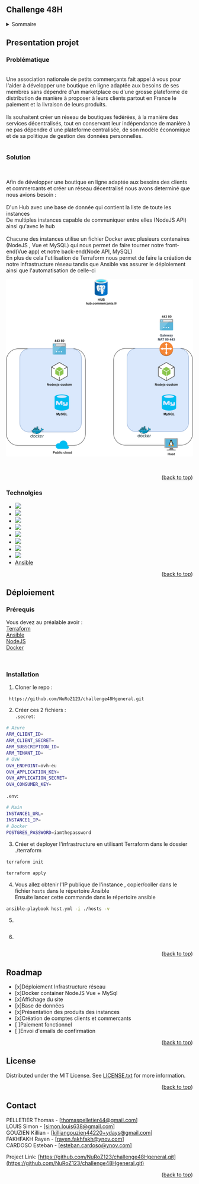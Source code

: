 <div id="top"></div>

<!-- CHALLENGE 48H  -->
## Challenge 48H

<!-- Sommaire -->
<details>
  <summary>Sommaire</summary>
  <ol>
    <li>
      <a href="#Presentation projet">Presentation projet</a>
      <ul>
        <li><a href="#problématique">Problématique</a></li>
        <li><a href="#solution">Solution proposée</a></li>
      </ul>
      <li><a href="#technolgies">Technolgies utilisées</a></li>
    </li>
    <li>
      <a href="#déploiement">Déploiement</a>
      <ul>
        <li><a href="#prérequis">Prérequis</a></li>
        <li><a href="#installation">Installation</a></li>
      </ul>
    </li>
    <li><a href="#roadmap">Roadmap</a></li>
    <li><a href="#license">License</a></li>
    <li><a href="#contact">Contact</a></li>
  </ol>
</details>



<!-- PRESENTATION PROJET -->
## Presentation projet
<!-- Problématique -->
### Problématique
<br>
Une association nationale de petits commerçants fait appel à vous pour l'aider
à développer une boutique en ligne adaptée aux besoins de ses membres sans
dépendre d'un marketplace ou d'une grosse plateforme de distribution de
manière à proposer à leurs clients partout en France le paiement et la livraison
de leurs produits. <br>
<br>
Ils souhaitent créer un réseau de boutiques fédérées, à la manière des services
décentralisés, tout en conservant leur indépendance de manière à ne pas dépendre d'une plateforme centralisée, de son modèle économique et de sa politique de gestion des données personnelles.<br>
<br>
<!-- solution -->

### Solution
<br>




Afin de développer une boutique en ligne adaptée aux besoins des clients et commercants et créer un réseau décentralisé nous avons determiné que nous avions besoin  : <br>
<br>
D'un Hub avec une base de donnée qui contient la liste de toute les instances <br>
De multiples instances capable de communiquer entre elles (NodeJS API) ainsi qu'avec le hub   <br>
<br>
Chacune des instances utilise un fichier Docker avec plusieurs contenaires (NodeJS , Vue et MySQL) qui nous permet de faire tourner notre front-end(Vue app) et notre back-end(Node API, MySQL)<br>
En plus de cela l'utilisation de Terraform nous permet de faire la création de notre infrastructure réseau tandis que Ansible vas assurer le déploiement ainsi que l'automatisation de celle-ci  

![infra](infra.png)

<br>


<p align="right">(<a href="#top">back to top</a>)</p>



### Technolgies
* [<img height="50" src="https://user-images.githubusercontent.com/25181517/183345121-36788a6e-5462-424a-be67-af1ebeda79a2.png">](https://www.terraform.io/)
* [<img height="50" src="https://user-images.githubusercontent.com/25181517/117207330-263ba280-adf4-11eb-9b97-0ac5b40bc3be.png">](https://www.docker.com/)
* [<img height="50" src="https://user-images.githubusercontent.com/25181517/183896128-ec99105a-ec1a-4d85-b08b-1aa1620b2046.png">](https://www.mysql.com/fr/)
* [<img height="50" src="https://user-images.githubusercontent.com/25181517/183568594-85e280a7-0d7e-4d1a-9028-c8c2209e073c.png">](https://nodejs.org/en/)
* [<img height="50" src="https://user-images.githubusercontent.com/25181517/117448124-a2da9800-af3e-11eb-85d2-bd1b69b65603.png"> ](https://vuejs.org/)
* [<img height="50" src="https://user-images.githubusercontent.com/25181517/192158954-f88b5814-d510-4564-b285-dff7d6400dad.png">](https://html.spec.whatwg.org/multipage/)
* [<img height="50" src="https://user-images.githubusercontent.com/25181517/183898674-75a4a1b1-f960-4ea9-abcb-637170a00a75.png">](https://www.w3.org/Style/CSS/Overview.en.html)
* [<img height="50" src="https://user-images.githubusercontent.com/25181517/202896760-337261ed-ee92-4979-84c4-d4b829c7355d.png">](https://tailwindcss.com/)
* [Ansible](https://www.ansible.com/)

<p align="right">(<a href="#top">back to top</a>)</p>



<!-- Déploiement -->
## Déploiement

### Prérequis

Vous devez au préalable avoir : <br>
[Terraform](https://www.terraform.io/) <br>
[Ansible](https://www.ansible.com/) <br>
[NodeJS](https://nodejs.org/en/) <br>
[Docker](https://www.docker.com/) <br>

<br>

### Installation
1. Cloner le repo :
```
 https://github.com/NuRoZ123/challenge48Hgeneral.git
```
2. Créer ces 2 fichiers : <br>
`.secret`:
```bash
# Azure
ARM_CLIENT_ID=
ARM_CLIENT_SECRET=
ARM_SUBSCRIPTION_ID=
ARM_TENANT_ID=
# OVH
OVH_ENDPOINT=ovh-eu
OVH_APPLICATION_KEY=
OVH_APPLICATION_SECRET=
OVH_CONSUMER_KEY=
```
`.env`:
```bash
# Main
INSTANCE1_URL=
INSTANCE1_IP=
# Docker
POSTGRES_PASSWORD=iamthepassword
```
3. Créer et deployer l'infrastructure en utilisant Terraform dans le dossier ./terraform
```bash
terraform init
```
```bash
terraform apply
```
4. Vous allez obtenir l'IP publique de l'instance , copier/coller dans le fichier `hosts` dans le répertoire Ansible <br>
    Ensuite lancer cette commande dans le répertoire ansible
```bash
ansible-playbook host.yml -i ./hosts -v
```
5. 
```

```
6. 
 ```

 ```


<p align="right">(<a href="#top">back to top</a>)</p>



<!-- ROADMAP -->
## Roadmap

- [x]Déploiement Infrastructure réseau
- [x]Docker container NodeJS Vue + MySql
- [x]Affichage du site
- [x]Base de données
- [x]Présentation des produits des instances
- [x]Création de comptes clients et commercants 
- [ ]Paiement fonctionnel
- [ ]Envoi d'emails de confirmation


<p align="right">(<a href="#top">back to top</a>)</p>

<!-- LICENSE -->
## License

Distributed under the MIT License. See [LICENSE.txt]() for more information.

<p align="right">(<a href="#top">back to top</a>)</p>



<!-- CONTACT -->
## Contact 

PELLETIER Thomas - [thomaspelletier44@gmail.com] <br>
LOUIS Simon - [simon.louis638@gmail.com] <br>
GOUZIEN Killian - [killiangouzien44220+ydays@gmail.com] <br>
FAKHFAKH Rayen - [rayen.fakhfakh@ynov.com] <br>
CARDOSO Esteban - [esteban.cardoso@ynov.com] <br>

Project Link: [https://github.com/NuRoZ123/challenge48Hgeneral.git](https://github.com/NuRoZ123/challenge48Hgeneral.git)

<p align="right">(<a href="#top">back to top</a>)</p>